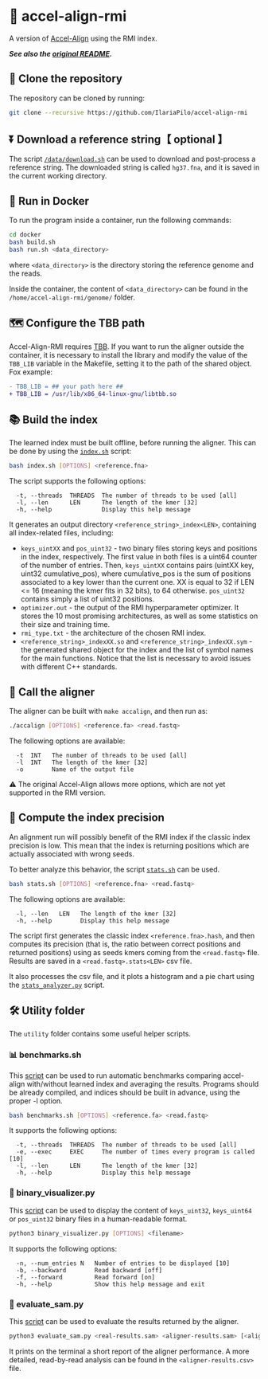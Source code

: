# 🧬 accel-align-rmi

A version of [Accel-Align](https://github.com/raja-appuswamy/accel-align-release) using the RMI index.

**_See also the [original README](./README_og.md)._**

## 🐑 Clone the repository
The repository can be cloned by running:
```sh
git clone --recursive https://github.com/IlariaPilo/accel-align-rmi
```

## ⏬ Download a reference string【 optional 】
The script [`/data/download.sh`](./data/download.sh) can be used to download and post-process a reference string. The downloaded string is called `hg37.fna`, and it is saved in the current working directory.

## 🐋 Run in Docker
To run the program inside a container, run the following commands:
```sh
cd docker
bash build.sh
bash run.sh <data_directory>
```
where `<data_directory>` is the directory storing the reference genome and the reads.

Inside the container, the content of `<data_directory>` can be found in the `/home/accel-align-rmi/genome/` folder.

<!--
The generated credentials are (with `sudo` permissions):
```
USER: aligner
PASSWORD: password
``` -->

## 🗺️ Configure the TBB path
Accel-Align-RMI requires [TBB](https://github.com/01org/tbb). If you want to run the aligner outside the container, it is necessary to install the library and modify the value of the `TBB_LIB` variable in the Makefile, setting it to the path of the shared object. Fox example:
```diff
- TBB_LIB =	## your path here ##
+ TBB_LIB = /usr/lib/x86_64-linux-gnu/libtbb.so
```

## 📚 Build the index
The learned index must be built offline, before running the aligner. This can be done by using the [`index.sh`](./index.sh) script:
```sh
bash index.sh [OPTIONS] <reference.fna>
```
The script supports the following options:
```
  -t, --threads  THREADS  The number of threads to be used [all]
  -l, --len      LEN      The length of the kmer [32]
  -h, --help              Display this help message
```
It generates an output directory `<reference_string>_index<LEN>`, containing all index-related files, including:
- `keys_uintXX` and `pos_uint32` - two binary files storing keys and positions in the index, respectively. The first value in both files is a uint64 counter of the number of entries. Then, `keys_uintXX` contains pairs (uintXX key, uint32 cumulative_pos), where cumulative_pos is the sum of positions associated to a key lower than the current one. XX is equal to 32 if LEN <= 16 (meaning the kmer fits in 32 bits), to 64 otherwise. `pos_uint32` contains simply a list of uint32 positions.
- `optimizer.out` - the output of the RMI hyperparameter optimizer. It stores the 10 most promising architectures, as well as some statistics on their size and training time.
- `rmi_type.txt` - the architecture of the chosen RMI index.
- `<reference_string>_indexXX.so` and `<reference_string>_indexXX.sym` - the generated shared object for the index and the list of symbol names for the main functions. Notice that the list is necessary to avoid issues with different C++ standards.

## 🔎 Call the aligner
The aligner can be built with `make accalign`, and then run as:
```sh
./accalign [OPTIONS] <reference.fa> <read.fastq>
```
The following options are available:
```
  -t  INT   The number of threads to be used [all]
  -l  INT   The length of the kmer [32]
  -o        Name of the output file
```
⚠️ The original Accel-Align allows more options, which are not yet supported in the RMI version.

## 🎯 Compute the index precision
An alignment run will possibly benefit of the RMI index if the classic index precision is low. This mean that the index is returning positions which are actually associated with wrong seeds. 

To better analyze this behavior, the script [`stats.sh`](./stats.sh) can be used.
```sh
bash stats.sh [OPTIONS] <reference.fna> <read.fastq>
```
The following options are available:
```
  -l, --len   LEN   The length of the kmer [32]
  -h, --help        Display this help message
```
The script first generates the classic index `<reference.fna>.hash`, and then computes its precision (that is, the ratio between correct positions and returned positions) using as seeds kmers coming from the `<read.fastq>` file. Results are saved in a `<read.fastq>.stats<LEN>` csv file.

It also processes the csv file, and it plots a histogram and a pie chart using the [`stats_analyzer.py`](./utilities/stats_analyzer.py) script.

<!--![Precision for the classical index on reference 'hg37.fna' and reads 'sv-10m-100-r.fastq' with size = 32](./data/readme_pic.png)-->

## 🛠️ Utility folder
The `utility` folder contains some useful helper scripts.

### 📊 benchmarks.sh
This [script](./utilities/benchmarks.sh) can be used to run automatic benchmarks comparing accel-align with/without learned index and averaging the results.
Programs should be already compiled, and indices should be built in advance, using the proper -l option.
```sh
bash benchmarks.sh [OPTIONS] <reference.fa> <read.fastq>
```
It supports the following options:
```
  -t, --threads  THREADS  The number of threads to be used [all]
  -e, --exec     EXEC     The number of times every program is called [10]
  -l, --len      LEN      The length of the kmer [32]
  -h, --help              Display this help message
```

### 🔬 binary_visualizer.py
This [script](./utilities/binary_visualizer.sh) can be used to display the content of `keys_uint32`, `keys_uint64` or `pos_uint32` binary files in a human-readable format.

```sh
python3 binary_visualizer.py [OPTIONS] <filename>
```
It supports the following options:
```
  -n, --num_entries N   Number of entries to be displayed [10]
  -b, --backward        Read backward [off]
  -f, --forward         Read forward [on]
  -h, --help            Show this help message and exit
```

### 📜 evaluate_sam.py
This [script](./utilities/evaluate_sam.py) can be used to evaluate the results returned by the aligner.
```sh
python3 evaluate_sam.py <real-results.sam> <aligner-results.sam> [<aligner-name>]
```
It prints on the terminal a short report of the aligner performance. 
A more detailed, read-by-read analysis can be found in the `<aligner-results.csv>` file.